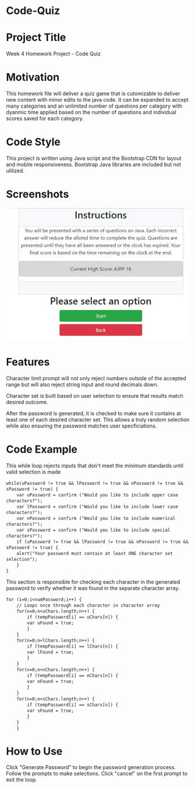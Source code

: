 # Code-Quiz

# Project Title
Week 4 Homework Project - Code Quiz

# Motivation 
This homework file will deliver a quiz game that is cutomizable to deliver new content with minor edits to the java code. It can be expanded to accept many categories and an unlimited number of questions per category with dyanmic time applied based on the number of questions and individual scores saved for each category.

# Code Style
This project is written using Java script and the Bootstrap CDN for layout and mobile responsiveness. Bootstrap Java libraries are included but not ulilized.

# Screenshots
![instructions](assets/instructions.JPG "Instructions Screen")



# Features
Character limit prompt will not only reject numbers outside of the accepted range but will also reject string input and round decimals down.

Character set is built based on user selection to ensure that results match desired outcome.

After the password is generated, it is checked to make sure it contains at least one of each desired character set. This allows a truly random selection while also ensuring the password matches user specficiations.

# Code Example
This while loop rejects inputs that don't meet the minimum standards until valid selection is made

    while(uPassword != true && lPassword != true && nPassword != true && sPassword != true) {
        var uPassword = confirm ("Would you like to include upper case characters?");
        var lPassword = confirm ("Would you like to include lower case characters?");
        var nPassword = confirm ("Would you like to include numerical characters?");
        var sPassword = confirm ("Would you like to include special characters?");
        if (uPassword != true && lPassword != true && nPassword != true && sPassword != true) {
        alert("Your password must contain at least ONE character set selection");
        }
    }


  This section is responsible for checking each character in the generated password to verify whether it was found in the separate character array.

    for (i=0;i<numPassword;i++) {
        // Loops once through each character in character array
        for(n=0;n<uChars.length;n++) {
            if (tempPassword[i] == uChars[n]) {
            var uFound = true;
            }
        }
        for(n=0;n<lChars.length;n++) {
            if (tempPassword[i] == lChars[n]) {
            var lFound = true;
            }
        }
        for(n=0;n<nChars.length;n++) {
            if (tempPassword[i] == nChars[n]) {
            var nFound = true;
            }
        }
        for(n=0;n<sChars.length;n++) {
            if (tempPassword[i] == sChars[n]) {
            var sFound = true;
            }
        }
        }

# How to Use
Click "Generate Password" to begin the password generation process. Follow the prompts to make selections. Click "cancel" on the first prompt to exit the loop.

